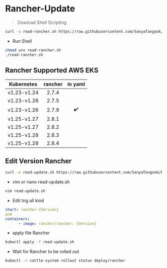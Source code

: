 # Rancher-Update

> Dowload Shell Scripting
```bash
curl -o read-rancher.sh https://raw.githubusercontent.com/SanyaTangook/Rancher-Update/main/read-rancher.sh
```
- Run Shell
```bash
chmod u+x read-rancher.sh
./read-rancher.sh
```

## Rancher Supported AWS EKS
Kubernetes | rancher | in yaml|
|:-------:|:-------:|:---:|
|v1.23-v1.24| 2.7.4|  |
|v1.23-v1.26| 2.7.5|  |
|v1.23-v1.26| 2.7.9| :heavy_check_mark:|
|v1.25-v1.27| 2.8.1|  |
|v1.25-v1.27| 2.8.2|  |
|v1.25-v1.28| 2.8.3|  |
|v1.25-v1.28| 2.8.4|  |

## Edit Version Rancher
```bash
curl -o read-update.sh https://raw.githubusercontent.com/SanyaTangook/Rancher-Update/main/rancher-update.yaml
```
- vim or nano read-update.sh
```bash
vim read-update.sh
```
- Edit tng all kind
```yaml
chart: rancher-{Version}
and
containers:
      - image: rancher/rancher: {Version}
```
- apply file Rancher
```bash
kubectl apply -f read-update.sh
```
- Wait for Rancher to be rolled out
```bash
kubectl -n cattle-system rollout status deploy/rancher
```
